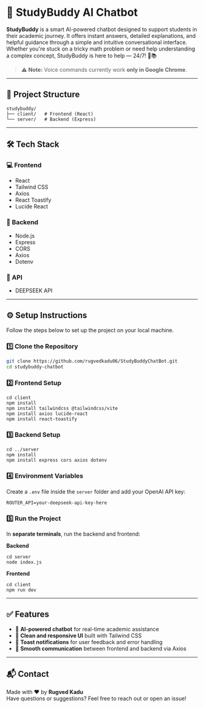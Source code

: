 
# 🤖 StudyBuddy AI Chatbot

**StudyBuddy** is a smart AI-powered chatbot designed to support students in their academic journey. It offers instant answers, detailed explanations, and helpful guidance through a simple and intuitive conversational interface. Whether you're stuck on a tricky math problem or need help understanding a complex concept, StudyBuddy is here to help — 24/7! 💬📚


> ⚠️ **Note:** Voice commands currently work **only in Google Chrome**.


---

## 📁 Project Structure

```
studybuddy/
├── client/   # Frontend (React)
└── server/   # Backend (Express)
```

---

## 🛠️ Tech Stack

### 💻 Frontend
- React
- Tailwind CSS
- Axios
- React Toastify
- Lucide React

### 🔧 Backend
- Node.js
- Express
- CORS
- Axios
- Dotenv

### 🧠 API
- DEEPSEEK API

---

## ⚙️ Setup Instructions

Follow the steps below to set up the project on your local machine.

### 1️⃣ Clone the Repository

```bash
git clone https://github.com/rugvedkadu06/StudyBuddyChatBot.git
cd studybuddy-chatbot
```

### 2️⃣ Frontend Setup

```
cd client
npm install
npm install tailwindcss @tailwindcss/vite
npm install axios lucide-react
npm install react-toastify
```

### 3️⃣ Backend Setup

```
cd ../server
npm install
npm install express cors axios dotenv
```

### 4️⃣ Environment Variables

Create a `.env` file inside the `server` folder and add your OpenAI API key:

```env
ROUTER_API=your-deepseek-api-key-here
```

### 5️⃣ Run the Project

In **separate terminals**, run the backend and frontend:

**Backend**

```
cd server
node index.js
```

**Frontend**

```
cd client
npm run dev
```

---

## ✅ Features

- 🤖 **AI-powered chatbot** for real-time academic assistance  
- 🎨 **Clean and responsive UI** built with Tailwind CSS  
- 🔔 **Toast notifications** for user feedback and error handling  
- 🔗 **Smooth communication** between frontend and backend via Axios  

---

## 📬 Contact

Made with ❤️ by **Rugved Kadu**  
Have questions or suggestions? Feel free to reach out or open an issue!

